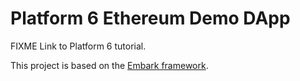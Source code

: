# Platform 6 Ethereum Demo DApp

FIXME Link to Platform 6 tutorial.

This project is based on the [Embark framework](https://embark.status.im/).
